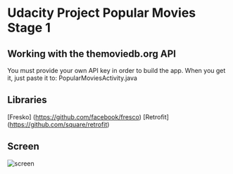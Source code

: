 # Udacity Project Popular Movies Stage 1

## Working with the themoviedb.org API
You must provide your own API key in order to build the app. When you get it, just paste it to: PopularMoviesActivity.java

## Libraries

[Fresko] (https://github.com/facebook/fresco)
[Retrofit] (https://github.com/square/retrofit)

## Screen
![screen](../master/art/main_menu)

